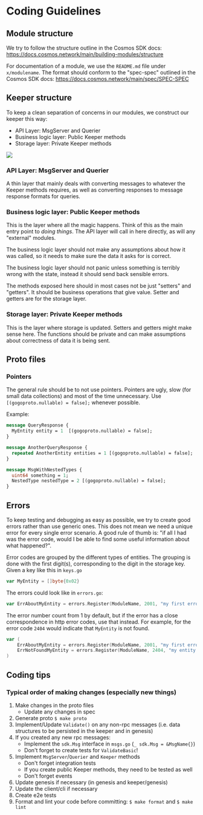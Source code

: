 # Coding Guidelines

## Module structure

We try to follow the structure outline in the Cosmos SDK docs: https://docs.cosmos.network/main/building-modules/structure

For documentation of a module, we use the `README.md` file under `x/modulename`. The format should conform to the "spec-spec" outlined in the Cosmos SDK docs: https://docs.cosmos.network/main/spec/SPEC-SPEC

## Keeper structure

To keep a clean separation of concerns in our modules, we construct our keeper this way:
- API Layer: MsgServer and Querier
- Business logic layer: Public Keeper methods
- Storage layer: Private Keeper methods

![](../docs/static/img/module_structure.png)

### API Layer: MsgServer and Querier

A thin layer that mainly deals with converting messages to whatever the Keeper methods requires, 
as well as converting responses to message response formats for queries.

### Business logic layer: Public Keeper methods

This is the layer where all the magic happens. Think of this as the main entry point to _doing things_. 
The API layer will call in here directly, as will any "external" modules. 

The business logic layer should not make any assumptions about how it was called, so it needs to make sure the data it asks for is correct.

The business logic layer should not panic unless something is terribly wrong with the state, instead it should send back sensible errors.

The methods exposed here should in most cases not be just "setters" and "getters". It should be business operations that give value.
Setter and getters are for the storage layer.

### Storage layer: Private Keeper methods

This is the layer where storage is updated. Setters and getters might make sense here. 
The functions should be private and can make assumptions about correctness of data it is being sent.

## Proto files

### Pointers

The general rule should be to not use pointers. Pointers are ugly, slow (for small data collections) and most of the time unnecessary.
Use ` [(gogoproto.nullable) = false];` whenever possible.

Example:
```protobuf
message QueryResponse {
  MyEntity entity = 1  [(gogoproto.nullable) = false];
}

message AnotherQueryResponse {
  repeated AnotherEntity entities = 1 [(gogoproto.nullable) = false];
}

message MsgWithNestedTypes {
  uint64 something = 1;
  NestedType nestedType = 2 [(gogoproto.nullable) = false];
}
```


## Errors

To keep testing and debugging as easy as possible, we try to create good errors rather than use generic ones.
This does not mean we need a unique error for every single error scenario.
A good rule of thumb is: "if all I had was the error code, would I be able to find some useful information about what happened?".

Error codes are grouped by the different types of entities. The grouping is done with the first digit(s), corresponding to the digit in the storage key.
Given a key like this in `keys.go`
```go "test"
var MyEntity = []byte{0x02}
```
The errors could look like in `errors.go`:
```go
var ErrAboutMyEntity = errors.Register(ModuleName, 2001, "my first error")
```

The error number count from 1 by default, but if the error has a close correspondence in http error codes, use that instead.
For example, for the error code `2404` would indicate that `MyEntity` is not found.
```go
var (
    ErrAboutMyEntity = errors.Register(ModuleName, 2001, "my first error")
    ErrNotFoundMyEntity = errors.Register(ModuleName, 2404, "my entity was not found")
)
```

## Coding tips

### Typical order of making changes (especially new things)

1. Make changes in the proto files
    - Update any changes in spec
2. Generate proto `$ make proto`
3. Implement/Update `Validate()` on any non-rpc messages (i.e. data structures to be persisted in the keeper and in genesis)
4. If you created any new rpc messages:
    - Implement the `sdk.Msg` interface in `msgs.go` (`_ sdk.Msg = &MsgName{}`)
    - Don't forget to create tests for `ValidateBasic`!
5. Implement `MsgServer`/`Querier` and `Keeper` methods
    - Don't forget integration tests
    - If you create public Keeper methods, they need to be tested as well
    - Don't forget events
6. Update genesis if necessary (in genesis and keeper/genesis)
7. Update the client/cli if necessary
8. Create e2e tests
9. Format and lint your code before committing: `$ make format` and `$ make lint`